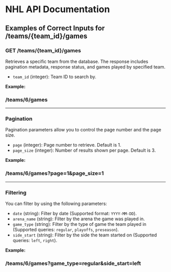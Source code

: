 # NHL API Documentation

## Examples of Correct Inputs for /teams/{team_id}/games

### GET /teams/{team_id}/games

Retrieves a specific team from the database. The response includes pagination metadata, response status, and games played by specified team.

- `team_id` (integer): Team ID to search by.

**Example:**

### /teams/6/games

---

### Pagination

Pagination parameters allow you to control the page number and the page size.

- `page` (integer): Page number to retrieve. Default is 1.
- `page_size` (integer): Number of results shown per page. Default is 3.

**Example:**

### /teams/6/games?page=1&page_size=1

---

### Filtering

You can filter by using the following parameters:

- `date` (string): Filter by date (Supported format: `YYYY-MM-DD`).
- `arena_name` (string): Filter by the arena the game was played in.
- `game_type` (string): Filter by the type of game the team played in (Supported queries: `regular`, `playoffs`, `preseason`).
- `side_start` (string): Filter by the side the team started on (Supported queries: `left`, `right`).

**Example:**

### /teams/6/games?game_type=regular&side_start=left
